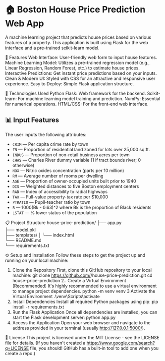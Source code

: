 # 🏠 Boston House Price Prediction Web App
A machine learning project that predicts house prices based on various features of a property. This application is built using Flask for the web interface and a pre-trained scikit-learn model.


🌟 Features
Web Interface: User-friendly web form to input house features.
Machine Learning Model: Utilizes a pre-trained regression model (e.g., Linear Regression, Random Forest, etc.) to estimate house prices.
Interactive Predictions: Get instant price predictions based on your inputs.
Clean & Modern UI: Styled with CSS for an attractive and responsive user experience.
Easy to Deploy: Simple Flask application structure.

🚀 Technologies Used
Python
Flask: Web framework for the backend.
Scikit-learn: For machine learning model training and prediction.
NumPy: Essential for numerical operations.
HTML/CSS: For the front-end web interface.


## 📊 Input Features

The user inputs the following attributes:

- `CRIM` — Per capita crime rate by town
- `ZN` — Proportion of residential land zoned for lots over 25,000 sq.ft.
- `INDUS` — Proportion of non-retail business acres per town
- `CHAS` — Charles River dummy variable (1 if tract bounds river; 0 otherwise)
- `NOX` — Nitric oxides concentration (parts per 10 million)
- `RM` — Average number of rooms per dwelling
- `AGE` — Proportion of owner-occupied units built prior to 1940
- `DIS` — Weighted distances to five Boston employment centers
 - `RAD` — Index of accessibility to radial highways
- `TAX` — Full-value property-tax rate per $10,000
- `PTRATIO` — Pupil-teacher ratio by town
- `B` — 1000(Bk - 0.63)^2 where Bk is the proportion of Black residents
- `LSTAT` — % lower status of the population


📋 Project Structure
house-price-prediction/
├── app.py                      
├── model.pkl                   
├── templates/
│   └── index.html              
└── README.md                   
└── requirements.txt            

⚙️ Setup and Installation
Follow these steps to get the project up and running on your local machine:

1. Clone the Repository
First, clone this GitHub repository to your local machine:
git clone https://github.com/<your-username>/house-price-prediction.git
cd house-price-prediction
2.. Create a Virtual Environment (Recommended)
It's highly recommended to use a virtual environment to manage project dependencies.
python -m venv venv
3.Activate the Virtual Environment
.\venv\Scripts\activate
4. Install Dependencies
Install all required Python packages using pip:
pip install -r requirements.txt
5. Run the Flask Application
Once all dependencies are installed, you can start the Flask development server:
python app.py
6. Access the Application
Open your web browser and navigate to the address provided in your terminal (usually http://127.0.0.1:5000/).

📜 License
This project is licensed under the MIT License - see the LICENSE file for details.
(If you haven't created a https://www.google.com/search?q=LICENSE file, you should! GitHub has a built-in tool to add one when you create a repo.)
